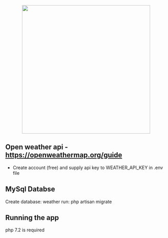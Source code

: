 <p align="center"><img src="https://res.cloudinary.com/dtfbvvkyp/image/upload/v1566331377/laravel-logolockup-cmyk-red.svg" width="400"></p>

## Open weather api - https://openweathermap.org/guide
- Create account (free) and supply api key to WEATHER_API_KEY in .env file

## MySql Databse
Create database: weather
run: php artisan migrate

## Running the app
php 7.2 is required

